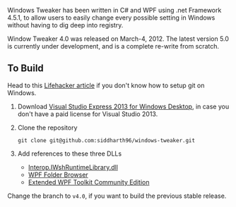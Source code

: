 Windows Tweaker has been written in C# and WPF using .net Framework 4.5.1, to allow users to easily change every possible setting in Windows without having to dig deep into registry.

Window Tweaker 4.0 was released on March-4, 2012.
The latest version 5.0 is currently under development, and is a complete re-write from scratch.

## To Build
Head to this [Lifehacker article](http://lifehacker.com/5983680/how-the-heck-do-i-use-github "Lifehacker") if you don't know how to setup git on Windows.

1. Download [Visual Studio Express 2013 for Windows Desktop](http://wpftoolkit.codeplex.com/), in case you don't have a paid license for Visual Studio 2013. 

2. Clone the repository

    ```git clone git@github.com:siddharth96/windows-tweaker.git```

3. Add references to these three DLLs
    - [Interop.IWshRuntimeLibrary.dll](https://sites.google.com/site/suresoftwares/downloads/Interop.IWshRuntimeLibrary.dll?attredirects=0&d=1 "Interop.IWshRuntimeLibrary.dll")
    - [WPF Folder Browser](https://sites.google.com/site/suresoftwares/downloads/WPFFolderBrowser.dll?attredirects=0&d=1 "WPF Folder Browser")
    - [Extended WPF Toolkit Community Edition](http://wpftoolkit.codeplex.com/)

Change the branch to ```v4.0```, if you want to build the previous stable release.